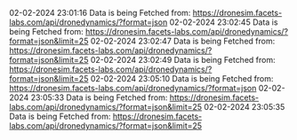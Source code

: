 02-02-2024 23:01:16		Data is being Fetched from: https://dronesim.facets-labs.com/api/dronedynamics/?format=json
02-02-2024 23:02:45		Data is being Fetched from: https://dronesim.facets-labs.com/api/dronedynamics/?format=json&limit=25
02-02-2024 23:02:47		Data is being Fetched from: https://dronesim.facets-labs.com/api/dronedynamics/?format=json&limit=25
02-02-2024 23:02:49		Data is being Fetched from: https://dronesim.facets-labs.com/api/dronedynamics/?format=json&limit=25
02-02-2024 23:05:10		Data is being Fetched from: https://dronesim.facets-labs.com/api/dronedynamics/?format=json
02-02-2024 23:05:33		Data is being Fetched from: https://dronesim.facets-labs.com/api/dronedynamics/?format=json&limit=25
02-02-2024 23:05:35		Data is being Fetched from: https://dronesim.facets-labs.com/api/dronedynamics/?format=json&limit=25

